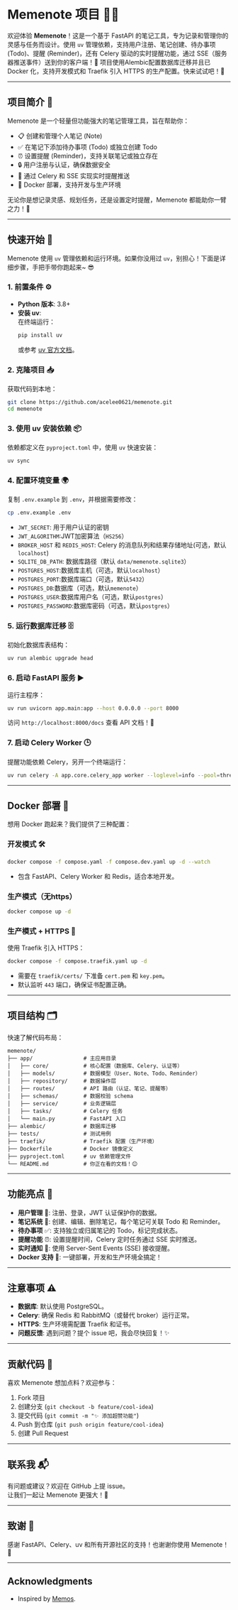 # Memenote 项目 📝✨

欢迎体验 **Memenote**！这是一个基于 FastAPI 的笔记工具，专为记录和管理你的灵感与任务而设计。使用 `uv` 管理依赖，支持用户注册、笔记创建、待办事项 (Todo)、提醒 (Reminder)，还有 Celery 驱动的实时提醒功能，通过 SSE（服务器推送事件）送到你的客户端！📩 项目使用Alembic配置数据库迁移并且已 Docker 化，支持开发模式和 Traefik 引入 HTTPS 的生产配置。快来试试吧！🚀

---

## 项目简介 🌟

Memenote 是一个轻量但功能强大的笔记管理工具，旨在帮助你：
- 📋 创建和管理个人笔记 (Note)
- ✅ 在笔记下添加待办事项 (Todo) 或独立创建 Todo
- ⏰ 设置提醒 (Reminder)，支持关联笔记或独立存在
- 🔒 用户注册与认证，确保数据安全
- 📡 通过 Celery 和 SSE 实现实时提醒推送
- 🐳 Docker 部署，支持开发与生产环境

无论你是想记录灵感、规划任务，还是设置定时提醒，Memenote 都能助你一臂之力！💪

---

## 快速开始 🚀

Memenote 使用 `uv` 管理依赖和运行环境。如果你没用过 `uv`，别担心！下面是详细步骤，手把手带你跑起来~ 😎

### 1. 前置条件 ⚙️
- **Python 版本**: 3.8+  
- **安装 uv**:  
  在终端运行：
  ```bash
  pip install uv
  ```
  或参考 [uv 官方文档](https://github.com/astral-sh/uv)。

### 2. 克隆项目 📥
获取代码到本地：
```bash
git clone https://github.com/acelee0621/memenote.git
cd memenote
```

### 3. 使用 uv 安装依赖 📦
依赖都定义在 `pyproject.toml` 中，使用 `uv` 快速安装：
```bash
uv sync
```

### 4. 配置环境变量 🌍
复制 `.env.example` 到 `.env`，并根据需要修改：
```bash
cp .env.example .env
```
- `JWT_SECRET`: 用于用户认证的密钥
- `JWT_ALGORITHM`:JWT加密算法（`HS256`）
- `BROKER_HOST` 和 `REDIS_HOST`: Celery 的消息队列和结果存储地址(可选，默认`localhost`)
- `SQLITE_DB_PATH`: 数据库路径（默认 `data/memenote.sqlite3`）
- `POSTGRES_HOST`:数据库主机（可选，默认`localhost`）
- `POSTGRES_PORT`:数据库端口（可选，默认`5432`）
- `POSTGRES_DB`:数据库（可选，默认`memenote`）
- `POSTGRES_USER`:数据库用户名（可选，默认`postgres`）
- `POSTGRES_PASSWORD`:数据库密码（可选，默认`postgres`）

### 5. 运行数据库迁移 🗄️
初始化数据库表结构：
```bash
uv run alembic upgrade head
```

### 6. 启动 FastAPI 服务 ▶️
运行主程序：
```bash
uv run uvicorn app.main:app --host 0.0.0.0 --port 8000
```
访问 `http://localhost:8000/docs` 查看 API 文档！📖

### 7. 启动 Celery Worker 🕒
提醒功能依赖 Celery，另开一个终端运行：
```bash
uv run celery -A app.core.celery_app worker --loglevel=info --pool=threads -Q celery,reminder_queue --autoscale=4,2
```

---

## Docker 部署 🐳

想用 Docker 跑起来？我们提供了三种配置：

### 开发模式 🛠️
```bash
docker compose -f compose.yaml -f compose.dev.yaml up -d --watch
```
- 包含 FastAPI、Celery Worker 和 Redis，适合本地开发。

### 生产模式（无https）
```bash
docker compose up -d
```

### 生产模式 + HTTPS 🔐
使用 Traefik 引入 HTTPS：
```bash
docker compose -f compose.traefik.yaml up -d
```
- 需要在 `traefik/certs/` 下准备 `cert.pem` 和 `key.pem`。
- 默认监听 `443` 端口，确保证书配置正确。

---

## 项目结构 🗂️
快速了解代码布局：
```
memenote/
├── app/                # 主应用目录
│   ├── core/           # 核心配置（数据库、Celery、认证等）
│   ├── models/         # 数据模型（User、Note、Todo、Reminder）
│   ├── repository/     # 数据操作层
│   ├── routes/         # API 路由（认证、笔记、提醒等）
│   ├── schemas/        # 数据校验 schema
│   ├── service/        # 业务逻辑层
│   ├── tasks/          # Celery 任务
│   └── main.py         # FastAPI 入口
├── alembic/            # 数据库迁移
├── tests/              # 测试用例
├── traefik/            # Traefik 配置（生产环境）
├── Dockerfile          # Docker 镜像定义
├── pyproject.toml      # uv 依赖管理文件
└── README.md           # 你正在看的文档！😊
```

---

## 功能亮点 🌈
- **用户管理** 👤: 注册、登录，JWT 认证保护你的数据。
- **笔记系统** 📝: 创建、编辑、删除笔记，每个笔记可关联 Todo 和 Reminder。
- **待办事项** ✅: 支持独立或归属笔记的 Todo，标记完成状态。
- **提醒功能** ⏰: 设置提醒时间，Celery 定时任务通过 SSE 实时推送。
- **实时通知** 📡: 使用 Server-Sent Events (SSE) 接收提醒。
- **Docker 支持** 🐳: 一键部署，开发和生产环境全搞定！

---

## 注意事项 ⚠️
- **数据库**: 默认使用 PostgreSQL。
- **Celery**: 确保 Redis 和 RabbitMQ（或替代 broker）运行正常。
- **HTTPS**: 生产环境需配置 Traefik 和证书。
- **问题反馈**: 遇到问题？提个 issue 吧，我会尽快回复！✨

---

## 贡献代码 🤝
喜欢 Memenote 想加点料？欢迎参与：
1. Fork 项目
2. 创建分支 (`git checkout -b feature/cool-idea`)
3. 提交代码 (`git commit -m "✨ 添加超赞功能"`)
4. Push 到仓库 (`git push origin feature/cool-idea`)
5. 创建 Pull Request

---

## 联系我 📬
有问题或建议？欢迎在 GitHub 上提 issue。  
让我们一起让 Memenote 更强大！🌟

---

## 致谢 🙏
感谢 FastAPI、Celery、uv 和所有开源社区的支持！也谢谢你使用 Memenote！💖

---

## Acknowledgments

- Inspired by [Memos](https://github.com/usememos/memos).
